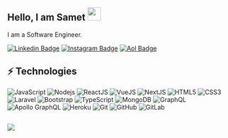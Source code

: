 ## Hello, I am Samet <img src="https://raw.githubusercontent.com/aemmadi/aemmadi/master/wave.gif" width="30px">

I am a Software Engineer.



[![Linkedin Badge](https://img.shields.io/badge/-yildirimsamet-blue?style=flat-square&logo=Linkedin&logoColor=white&link=https://www.linkedin.com/in/yildirimsamet/)](https://www.linkedin.com/in/yildirimsamet/)
[![Instagram Badge](https://img.shields.io/badge/-yldrmsamett-purple?style=flat-square&logo=instagram&logoColor=white&link=https://instagram.com/yldrmsamett/)](https://instagram.com/yldrmsamett)
[![Aol Badge](https://img.shields.io/badge/-sametyildirim@aol.com-c14438?style=flat-square&logo=Aol&logoColor=white&link=mailto:sametyildirim@aol.com)](mailto:sametyildirim@aol.com)

## ⚡ Technologies

![JavaScript](https://img.shields.io/badge/-JavaScript-black?style=flat-square&logo=javascript)
![Nodejs](https://img.shields.io/badge/-Nodejs-black?style=flat-square&logo=Node.js)
![ReactJS]([https://img.shields.io/badge/-ReactJS-black?style=flat-square&logo=react](https://img.shields.io/badge/Vue.js-35495E?style=for-the-badge&logo=vuedotjs&logoColor=4FC08D))
![VueJS](https://img.shields.io/badge/-ReactJS-black?style=flat-square&logo=react)
![NextJS](https://img.shields.io/badge/-NextJS-black?style=flat-square&logo=next.js)
![HTML5](https://img.shields.io/badge/-HTML5-E34F26?style=flat-square&logo=html5&logoColor=white)
![CSS3](https://img.shields.io/badge/-CSS3-1572B6?style=flat-square&logo=css3)
![Laravel]([https://img.shields.io/badge/-CSS3-1572B6?style=flat-square&logo=css3](https://img.shields.io/badge/Laravel-2e2e2e?logo=laravel))
![Bootstrap](https://img.shields.io/badge/-Bootstrap-563D7C?style=flat-square&logo=bootstrap)
![TypeScript](https://img.shields.io/badge/-TypeScript-111?style=flat-square&logo=typescript)
![MongoDB](https://img.shields.io/badge/-MongoDB-black?style=flat-square&logo=mongodb)
![GraphQL](https://img.shields.io/badge/-GraphQL-111?style=flat-square&logo=graphql)
![Apollo GraphQL](https://img.shields.io/badge/-Apollo%20GraphQL-311C87?style=flat-square&logo=apollo-graphql)
![Heroku](https://img.shields.io/badge/-Heroku-430098?style=flat-square&logo=heroku)
![Git](https://img.shields.io/badge/-Git-black?style=flat-square&logo=git)
![GitHub](https://img.shields.io/badge/-GitHub-181717?style=flat-square&logo=github)
![GitLab](https://img.shields.io/badge/-GitLab-FCA121?style=flat-square&logo=gitlab)

## 

<img src="https://komarev.com/ghpvc/?username=yildirimsamet" />

